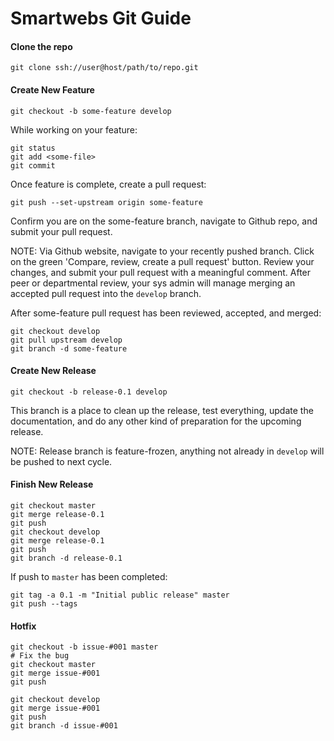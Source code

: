 # Smartwebs Git Guide

#### Clone the repo
```
git clone ssh://user@host/path/to/repo.git
```

#### Create New Feature
```
git checkout -b some-feature develop
```

While working on your feature:
```
git status
git add <some-file>
git commit
```

Once feature is complete, create a pull request:
```
git push --set-upstream origin some-feature
```

Confirm you are on the some-feature branch, navigate to Github repo, and submit your pull request.

NOTE: Via Github website, navigate to your recently pushed branch. Click on the green 'Compare, review, create a pull request' button. Review your changes, and submit your pull request with a meaningful comment. After peer or departmental review, your sys admin will manage merging an accepted pull request into the ```develop``` branch.

After some-feature pull request has been reviewed, accepted, and merged:
```
git checkout develop
git pull upstream develop
git branch -d some-feature
```

#### Create New Release
```
git checkout -b release-0.1 develop
```

This branch is a place to clean up the release, test everything, update the documentation, and do any other kind of preparation for the upcoming release.

NOTE: Release branch is feature-frozen, anything not already in ```develop``` will be pushed to next cycle.

#### Finish New Release
```
git checkout master
git merge release-0.1
git push
git checkout develop
git merge release-0.1
git push
git branch -d release-0.1
```

If push to ```master``` has been completed:
```
git tag -a 0.1 -m "Initial public release" master
git push --tags
```

#### Hotfix
```
git checkout -b issue-#001 master
# Fix the bug
git checkout master
git merge issue-#001
git push
```

```
git checkout develop
git merge issue-#001
git push
git branch -d issue-#001
```
